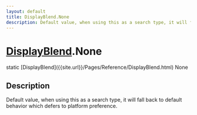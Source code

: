 ```yaml
---
layout: default
title: DisplayBlend.None
description: Default value, when using this as a search type, it will fall back to default behavior which defers to platform preference.
---
```

# [DisplayBlend]({{site.url}}/Pages/Reference/DisplayBlend.html).None

<div class='signature' markdown='1'>
static [DisplayBlend]({{site.url}}/Pages/Reference/DisplayBlend.html) None
</div>

## Description
Default value, when using this as a search type, it will
fall back to default behavior which defers to platform
preference.


